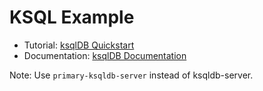 # KSQL Example

- Tutorial: [ksqlDB Quickstart](https://ksqldb.io/quickstart.html)
- Documentation: [ksqlDB Documentation](https://docs.ksqldb.io/en/latest/reference/)

Note: Use `primary-ksqldb-server` instead of ksqldb-server.
